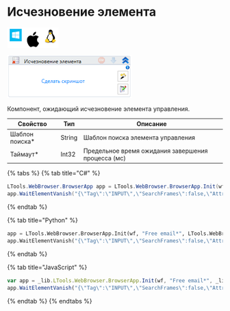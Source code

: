 # Исчезновение элемента

![](<../../../.gitbook/assets/image (100) (1) (1) (1) (1) (2) (236).png>)

![](<../../../.gitbook/assets/image (261).png>)

Компонент, ожидающий исчезновение элемента управления.

| Свойство        | Тип    | Описание                                           |
| --------------- | ------ | -------------------------------------------------- |
| Шаблон поиска\* | String | Шаблон поиска элемента управления                  |
| Таймаут\*       | Int32  | Предельное время ожидания завершения процесса (мс) |

{% tabs %}
{% tab title="C#" %}
```csharp
LTools.WebBrowser.BrowserApp app = LTools.WebBrowser.BrowserApp.Init(wf, "Free email*", LTools.WebBrowser.Model.BrowserTypes_Short.IE);
app.WaitElementVanish("{\"Tag\":\"INPUT\",\"SearchFrames\":false,\"Attributes\":[{\"Key\":\"CLASS\",\"Value\":\"textbox js-hide-label\"},{\"Key\":\"ID\",\"Value\":\"header-search-input\"}]}", 10000);
```
{% endtab %}

{% tab title="Python" %}
```python
app = LTools.WebBrowser.BrowserApp.Init(wf, "Free email*", LTools.WebBrowser.Model.BrowserTypes_Short.IE)
app.WaitElementVanish("{\"Tag\":\"INPUT\",\"SearchFrames\":false,\"Attributes\":[{\"Key\":\"CLASS\",\"Value\":\"textbox js-hide-label\"},{\"Key\":\"ID\",\"Value\":\"header-search-input\"}]}", 10000)
```
{% endtab %}

{% tab title="JavaScript" %}
```javascript
var app = _lib.LTools.WebBrowser.BrowserApp.Init(wf, "Free email*", _lib.LTools.WebBrowser.Model.BrowserTypes_Short.IE);
app.WaitElementVanish("{\"Tag\":\"INPUT\",\"SearchFrames\":false,\"Attributes\":[{\"Key\":\"CLASS\",\"Value\":\"textbox js-hide-label\"},{\"Key\":\"ID\",\"Value\":\"header-search-input\"}]}", 10000);
```
{% endtab %}
{% endtabs %}
